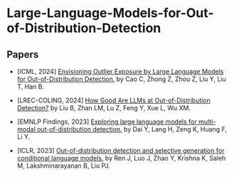 # Large-Language-Models-for-Out-of-Distribution-Detection

## Papers

  
* [ICML, 2024] [Envisioning Outlier Exposure by Large Language Models for Out-of-Distribution Detection.](https://arxiv.org/pdf/2406.00806) by Cao C, Zhong Z, Zhou Z, Liu Y, Liu T, Han B.
  
* [LREC-COLING, 2024] [How Good Are LLMs at Out-of-Distribution Detection?](https://arxiv.org/abs/2308.10261) by Liu B, Zhan LM, Lu Z, Feng Y, Xue L, Wu XM.
  
* [EMNLP Findings, 2023] [Exploring large language models for multi-modal out-of-distribution detection.](https://arxiv.org/abs/2310.08027) by Dai Y, Lang H, Zeng K, Huang F, Li Y.

* [ICLR, 2023] [Out-of-distribution detection and selective generation for conditional language models.](https://arxiv.org/pdf/2209.15558) by Ren J, Luo J, Zhao Y, Krishna K, Saleh M, Lakshminarayanan B, Liu PJ.
